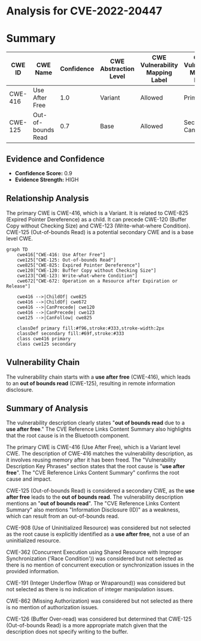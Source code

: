 # Analysis for CVE-2022-20447

# Summary
| CWE ID | CWE Name | Confidence | CWE Abstraction Level | CWE Vulnerability Mapping Label | CWE-Vulnerability Mapping Notes |
|---|---|---|---|---|---|
| CWE-416 | Use After Free | 1.0 | Variant | Allowed | Primary CWE |
| CWE-125 | Out-of-bounds Read | 0.7 | Base | Allowed | Secondary Candidate |

## Evidence and Confidence

*   **Confidence Score:** 0.9
*   **Evidence Strength:** HIGH

## Relationship Analysis
The primary CWE is CWE-416, which is a Variant. It is related to CWE-825 (Expired Pointer Dereference) as a child. It can precede CWE-120 (Buffer Copy without Checking Size) and CWE-123 (Write-what-where Condition). CWE-125 (Out-of-bounds Read) is a potential secondary CWE and is a base level CWE.

```mermaid
graph TD
    cwe416["CWE-416: Use After Free"]
    cwe125["CWE-125: Out-of-bounds Read"]
    cwe825["CWE-825: Expired Pointer Dereference"]
    cwe120["CWE-120: Buffer Copy without Checking Size"]
    cwe123["CWE-123: Write-what-where Condition"]
    cwe672["CWE-672: Operation on a Resource after Expiration or Release"]
    
    cwe416 -->|ChildOf| cwe825
    cwe416 -->|ChildOf| cwe672
    cwe416 -->|CanPrecede| cwe120
    cwe416 -->|CanPrecede| cwe123
    cwe125 -->|CanFollow| cwe825

    classDef primary fill:#f96,stroke:#333,stroke-width:2px
    classDef secondary fill:#69f,stroke:#333
    class cwe416 primary
    class cwe125 secondary
```

## Vulnerability Chain
The vulnerability chain starts with a **use after free** (CWE-416), which leads to an **out of bounds read** (CWE-125), resulting in remote information disclosure.

## Summary of Analysis
The vulnerability description clearly states "**out of bounds read** due to a **use after free**." The CVE Reference Links Content Summary also highlights that the root cause is in the Bluetooth component.

The primary CWE is CWE-416 (Use After Free), which is a Variant level CWE. The description of CWE-416 matches the vulnerability description, as it involves reusing memory after it has been freed. The "Vulnerability Description Key Phrases" section states that the root cause is "**use after free**". The "CVE Reference Links Content Summary" confirms the root cause and impact.

CWE-125 (Out-of-bounds Read) is considered a secondary CWE, as the **use after free** leads to the **out of bounds read**. The vulnerability description mentions an "**out of bounds read**". The "CVE Reference Links Content Summary" also mentions "Information Disclosure (ID)" as a weakness, which can result from an out-of-bounds read.

CWE-908 (Use of Uninitialized Resource) was considered but not selected as the root cause is explicitly identified as a **use after free**, not a use of an uninitialized resource.

CWE-362 (Concurrent Execution using Shared Resource with Improper Synchronization ('Race Condition')) was considered but not selected as there is no mention of concurrent execution or synchronization issues in the provided information.

CWE-191 (Integer Underflow (Wrap or Wraparound)) was considered but not selected as there is no indication of integer manipulation issues.

CWE-862 (Missing Authorization) was considered but not selected as there is no mention of authorization issues.

CWE-126 (Buffer Over-read) was considered but determined that CWE-125 (Out-of-bounds Read) is a more appropriate match given that the description does not specify writing to the buffer.